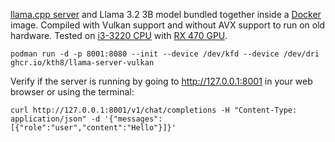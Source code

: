 [llama.cpp server](https://github.com/ggerganov/llama.cpp/tree/master/examples/server) and Llama 3.2 3B model bundled together inside a [Docker](https://www.docker.com) image. Compiled with Vulkan support and without AVX support to run on old hardware. Tested on [i3-3220 CPU](https://www.intel.com/content/www/us/en/products/sku/65693/intel-core-i33220-processor-3m-cache-3-30-ghz/specifications.html?q=CM8063701137502) with [RX 470 GPU](https://www.techpowerup.com/gpu-specs/radeon-rx-470.c2861).

```
podman run -d -p 8001:8080 --init --device /dev/kfd --device /dev/dri ghcr.io/kth8/llama-server-vulkan
```
Verify if the server is running by going to http://127.0.0.1:8001 in your web browser or using the terminal:
```
curl http://127.0.0.1:8001/v1/chat/completions -H "Content-Type: application/json" -d '{"messages":[{"role":"user","content":"Hello"}]}'
```
